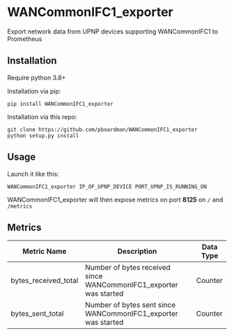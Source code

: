 # WANCommonIFC1_exporter

Export network data from UPNP devices supporting WANCommonIFC1 to Prometheus

## Installation

Require python 3.8+

Installation via pip:
```
pip install WANCommonIFC1_exporter
```

Installation via this repo:
```
git clone https://github.com/pboardman/WANCommonIFC1_exporter
python setup.py install
```

## Usage

Launch it like this:
```
WANCommonIFC1_exporter IP_OF_UPNP_DEVICE PORT_UPNP_IS_RUNNING_ON
```
WANCommonIFC1_exporter will then expose metrics on port **8125** on `/` and `/metrics`

## Metrics

| Metric Name | Description | Data Type
|----------|-------------|------
|bytes_received_total|Number of bytes received since WANCommonIFC1_exporter was started|Counter
|bytes_sent_total|Number of bytes sent since WANCommonIFC1_exporter was started|Counter